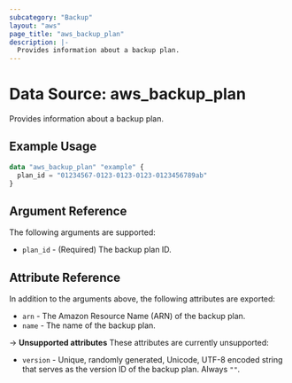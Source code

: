 ```yaml
---
subcategory: "Backup"
layout: "aws"
page_title: "aws_backup_plan"
description: |-
  Provides information about a backup plan.
---
```


# Data Source: aws_backup_plan

Provides information about a backup plan.

## Example Usage

```terraform
data "aws_backup_plan" "example" {
  plan_id = "01234567-0123-0123-0123-0123456789ab"
}
```

## Argument Reference

The following arguments are supported:

* `plan_id` - (Required) The backup plan ID.

## Attribute Reference

In addition to the arguments above, the following attributes are exported:

* `arn` - The Amazon Resource Name (ARN) of the backup plan.
* `name` - The name of the backup plan.

->  **Unsupported attributes**
These attributes are currently unsupported:

* `version` - Unique, randomly generated, Unicode, UTF-8 encoded string that serves as the version ID of the backup plan. Always `""`.
